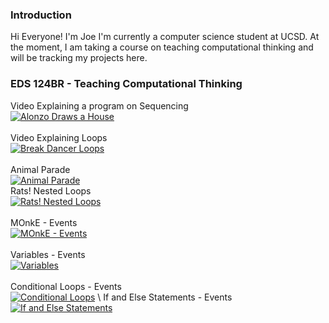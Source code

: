 ### Introduction
Hi Everyone! I'm Joe I'm currently a computer science student at UCSD. At the moment, I am taking a course on teaching computational thinking and will be tracking my projects here.

### EDS 124BR - Teaching Computational Thinking
Video Explaining a program on Sequencing\
[![Alonzo Draws a House](https://img.youtube.com/vi/5iB7cvxb0Eo/1.jpg)](https://youtu.be/5iB7cvxb0Eo)\
\
Video Explaining Loops\
[![Break Dancer Loops](https://img.youtube.com/vi/auGKMhDnpZQ/1.jpg)](https://youtu.be/auGKMhDnpZQ)\
\
Animal Parade\
[![Animal Parade](https://img.youtube.com/vi/pRCTGp1KFck/1.jpg)](https://youtu.be/pRCTGp1KFck)
\
Rats! Nested Loops\
[![Rats! Nested Loops](https://img.youtube.com/vi/fGk97C6y2F4/1.jpg)](https://youtu.be//fGk97C6y2F4)\
\
MOnkE - Events\
[![MOnkE - Events](https://img.youtube.com/vi/fY7P41Fm5e0/1.jpg)](https://youtu.be/fY7P41Fm5e0)\
\
Variables - Events\
[![Variables](https://img.youtube.com/vi/30u9TMlWmzs/1.jpg)](https://youtu.be/30u9TMlWmzs)\
\
Conditional Loops - Events\
[![Conditional Loops](https://img.youtube.com/vi/EVDLTqxeWkE/1.jpg)](https://youtu.be/EVDLTqxeWkE)
\\
If and Else Statements - Events\
[![If and Else Statements](https://img.youtube.com/vi/PcGfwrU6g-0/1.jpg)](https://youtu.be/PcGfwrU6g-0)

